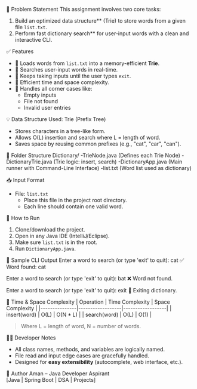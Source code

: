 📌 Problem Statement
This assignment involves two core tasks:
1. Build an optimized data structure** (Trie) to store words from a given file `list.txt`.
2. Perform fast dictionary search** for user-input words with a clean and interactive CLI.

✅ Features
- 📂 Loads words from `list.txt` into a memory-efficient **Trie**.
- 🔎 Searches user-input words in real-time.
- 🔁 Keeps taking inputs until the user types `exit`.
- 🧠 Efficient time and space complexity.
- 🚫 Handles all corner cases like:
  - Empty inputs
  - File not found
  - Invalid user entries

💡 Data Structure Used: Trie (Prefix Tree)
- Stores characters in a tree-like form.
- Allows O(L) insertion and search where L = length of word.
- Saves space by reusing common prefixes (e.g., "cat", "car", "can").

🧱 Folder Structure
Dictionary/
  -TrieNode.java (Defines each Trie Node)
  -DictionaryTrie.java (Trie logic: insert, search)
  -DictionaryApp.java (Main runner with Command-Line Interface)
  -list.txt (Word list used as dictionary)
  
📥 Input Format
- File: `list.txt`
  - Place this file in the project root directory.
  - Each line should contain one valid word.

🚀 How to Run
1. Clone/download the project.
2. Open in any Java IDE (IntelliJ/Eclipse).
3. Make sure `list.txt` is in the root.
4. Run `DictionaryApp.java`.

🧪 Sample CLI Output
Enter a word to search (or type 'exit' to quit): cat
✅ Word found: cat

Enter a word to search (or type 'exit' to quit): bat
❌ Word not found.

Enter a word to search (or type 'exit' to quit): exit
👋 Exiting dictionary.

🧠 Time & Space Complexity
| Operation     | Time Complexity | Space Complexity |
|---------------|------------------|------------------|
| insert(word)  | O(L)             | O(N * L)         |
| search(word)  | O(L)             | O(1)             |

> Where L = length of word, N = number of words.

👨‍💻 Developer Notes
- All class names, methods, and variables are logically named.
- File read and input edge cases are gracefully handled.
- Designed for **easy extensibility** (autocomplete, web interface, etc.).

🙌 Author
Aman – Java Developer Aspirant  
[Java | Spring Boot | DSA | Projects]

